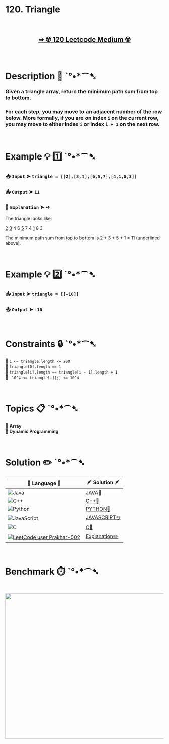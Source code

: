 # 120. Triangle

</br>

<h2 align="center"> 

<a href=""><strong>➥ ☢️ 120 Leetcode Medium ☢️ </strong></a>
</h2>

</br>

# Description 📜 ˋ°•*⁀➷

### Given a triangle array, return the minimum path sum from top to bottom.

### For each step, you may move to an adjacent number of the row below. More formally, if you are on index `i` on the current row, you may move to either index `i` or index `i + 1` on the next row.

</br>

# Example 💡 1️⃣ ˋ°•*⁀➷

  ### 📥 `Input`  ➤ `triangle = [[2],[3,4],[6,5,7],[4,1,8,3]]`

  ### 📤 `Output`  ➤ `11`

  ### 🔦 `Explanation`  ➤ ➺
   The triangle looks like:

<u>2</u>
  <u>3</u> 4
 6 <u>5</u> 7
4 <u>1</u> 8 3

   The minimum path sum from top to bottom is 2 + 3 + 5 + 1 = 11 (underlined above).

</br>

# Example 💡 2️⃣ ˋ°•*⁀➷

  ### 📥 `Input`  ➤ `triangle = [[-10]]`

  ### 📤 `Output`  ➤ `-10`

</br>

# Constraints 🔒 ˋ°•*⁀➷

🔹 `1 <= triangle.length <= 200` </br>
🔹 `triangle[0].length == 1` </br>
🔹 `triangle[i].length == triangle[i - 1].length + 1` </br>
🔹 `-10^4 <= triangle[i][j] <= 10^4` </br>

</br>

# Topics 📋 ˋ°•*⁀➷

🔸 **Array** </br>
🔸 **Dynamic Programming** </br>

</br>

# Solution ✏️ ˋ°•*⁀➷

| 📒 Language 📒  | 🪶 Solution 🪶 |
| ------------- | ------------- |
|  ![Java](https://img.shields.io/badge/java-%23ED8B00.svg?style=for-the-badge&logo=openjdk&logoColor=white)  | [JAVA🍁]() |
|  ![C++](https://img.shields.io/badge/c++-%2300599C.svg?style=for-the-badge&logo=c%2B%2B&logoColor=white)  | [C++🎲]()  |
|  ![Python](https://img.shields.io/badge/python-3670A0?style=for-the-badge&logo=python&logoColor=ffdd54)    | [PYTHON🍰]() |
| ![JavaScript](https://img.shields.io/badge/javascript-%23323330.svg?style=for-the-badge&logo=javascript&logoColor=%23F7DF1E)   | [JAVASCRIPT☃️]() |
|   ![C](https://img.shields.io/badge/c-%2300599C.svg?style=for-the-badge&logo=c&logoColor=white)   | [C💖]()  |
| [![LeetCode user Prakhar-002](https://img.shields.io/badge/dynamic/json?style=for-the-badge&labelColor=black&color=%23ffa116&label=Solved&query=solvedOverTotal&url=https%3A%2F%2Fleetcode-badge.vercel.app%2Fapi%2Fusers%2FPrakhar-002&logo=leetcode&logoColor=yellow)](https://leetcode.com/Prakhar-002/)  | [Explanation✏️]() |

</br>

# Benchmark ⏱️ ˋ°•*⁀➷

<h1  align="center" >

<img src ="" width = "700px" height="462px" />

</h1>

